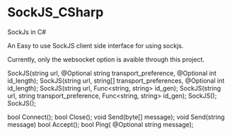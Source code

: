 # SockJS_CSharp
SockJs in C#

An Easy to use SockJS client side interface for using sockjs.

Currently, only the websocket option is avaible through this project.

SockJS(string url, @Optional string transport_preference, @Optional int id_length);
SockJS(string url, string[] transport_preferences, @Optional int id_length);
SockJS(string url, Func<string, string> id_gen);
SockJS(string url, string transport_preference, Func<string, string> id_gen);
SockJS();
SockJS();

bool Connect();
bool Close();
void Send(byte[] message);
void Send(string message)
bool Accept();
bool Ping( @Optional string message);

